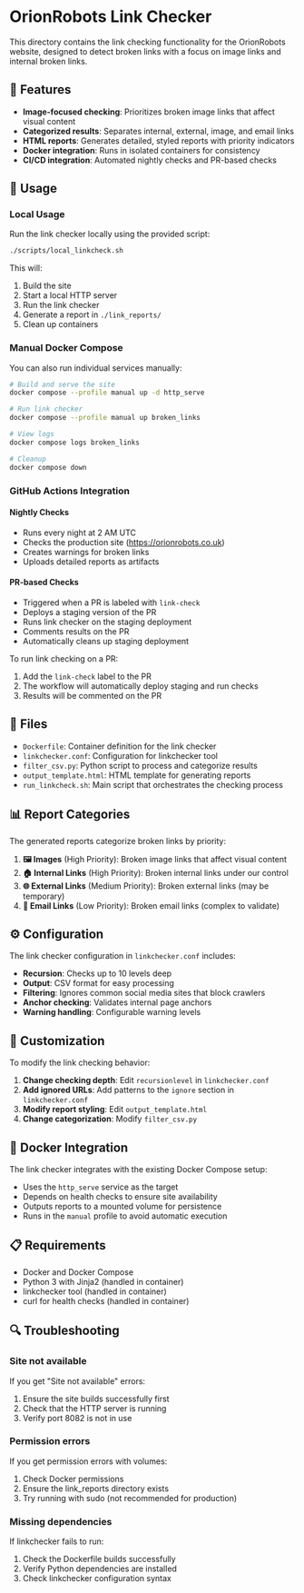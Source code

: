 # OrionRobots Link Checker

This directory contains the link checking functionality for the OrionRobots website, designed to detect broken links with a focus on image links and internal broken links.

## 🎯 Features

- **Image-focused checking**: Prioritizes broken image links that affect visual content
- **Categorized results**: Separates internal, external, image, and email links
- **HTML reports**: Generates detailed, styled reports with priority indicators
- **Docker integration**: Runs in isolated containers for consistency
- **CI/CD integration**: Automated nightly checks and PR-based checks

## 🚀 Usage

### Local Usage

Run the link checker locally using the provided script:

```bash
./scripts/local_linkcheck.sh
```

This will:
1. Build the site
2. Start a local HTTP server
3. Run the link checker
4. Generate a report in `./link_reports/`
5. Clean up containers

### Manual Docker Compose

You can also run individual services manually:

```bash
# Build and serve the site
docker compose --profile manual up -d http_serve

# Run link checker
docker compose --profile manual up broken_links

# View logs
docker compose logs broken_links

# Cleanup
docker compose down
```

### GitHub Actions Integration

#### Nightly Checks
- Runs every night at 2 AM UTC
- Checks the production site (https://orionrobots.co.uk)
- Creates warnings for broken links
- Uploads detailed reports as artifacts

#### PR-based Checks
- Triggered when a PR is labeled with `link-check`
- Deploys a staging version of the PR
- Runs link checker on the staging deployment
- Comments results on the PR
- Automatically cleans up staging deployment

To run link checking on a PR:
1. Add the `link-check` label to the PR
2. The workflow will automatically deploy staging and run checks
3. Results will be commented on the PR

## 📁 Files

- `Dockerfile`: Container definition for the link checker
- `linkchecker.conf`: Configuration for linkchecker tool
- `filter_csv.py`: Python script to process and categorize results
- `output_template.html`: HTML template for generating reports
- `run_linkcheck.sh`: Main script that orchestrates the checking process

## 📊 Report Categories

The generated reports categorize broken links by priority:

1. **🖼️ Images** (High Priority): Broken image links that affect visual content
2. **🏠 Internal Links** (High Priority): Broken internal links under our control
3. **🌐 External Links** (Medium Priority): Broken external links (may be temporary)
4. **📧 Email Links** (Low Priority): Broken email links (complex to validate)

## ⚙️ Configuration

The link checker configuration in `linkchecker.conf` includes:

- **Recursion**: Checks up to 10 levels deep
- **Output**: CSV format for easy processing
- **Filtering**: Ignores common social media sites that block crawlers
- **Anchor checking**: Validates internal page anchors
- **Warning handling**: Configurable warning levels

## 🔧 Customization

To modify the link checking behavior:

1. **Change checking depth**: Edit `recursionlevel` in `linkchecker.conf`
2. **Add ignored URLs**: Add patterns to the `ignore` section in `linkchecker.conf`
3. **Modify report styling**: Edit `output_template.html`
4. **Change categorization**: Modify `filter_csv.py`

## 🐳 Docker Integration

The link checker integrates with the existing Docker Compose setup:

- Uses the `http_serve` service as the target
- Depends on health checks to ensure site availability
- Outputs reports to a mounted volume for persistence
- Runs in the `manual` profile to avoid automatic execution

## 📋 Requirements

- Docker and Docker Compose
- Python 3 with Jinja2 (handled in container)
- linkchecker tool (handled in container)
- curl for health checks (handled in container)

## 🔍 Troubleshooting

### Site not available
If you get "Site not available" errors:
1. Ensure the site builds successfully first
2. Check that the HTTP server is running
3. Verify port 8082 is not in use

### Permission errors
If you get permission errors with volumes:
1. Check Docker permissions
2. Ensure the link_reports directory exists
3. Try running with sudo (not recommended for production)

### Missing dependencies
If linkchecker fails to run:
1. Check the Dockerfile builds successfully
2. Verify Python dependencies are installed
3. Check linkchecker configuration syntax